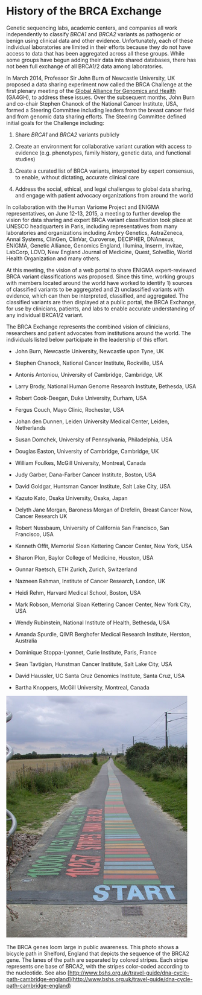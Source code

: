 <!---
Content linked to by History of the BRCA Exchange under About
-->

# History of the BRCA Exchange

Genetic sequencing labs, academic centers, and companies all work independently to classify _BRCA1_ and _BRCA2_ variants as pathogenic or benign using clinical data and other evidence. Unfortunately, each of these individual laboratories are limited in their efforts because they do not have access to data that has been aggregated across all these groups.  While some groups have begun adding their data into shared databases, there has not been full exchange of all BRCA1/2 data among laboratories.

In March 2014, Professor Sir John Burn of Newcastle University, UK proposed a data sharing experiment now called the BRCA Challenge at the first plenary meeting of the [Global Alliance for Genomics and Health](http://genomicsandhealth.org/) (GA4GH), to address these issues. Over the subsequent months, John Burn and co-chair Stephen Chanock of the National Cancer Institute, USA, formed a Steering Committee including leaders from the breast cancer field and from genomic data sharing efforts. The Steering Committee defined initial goals for the Challenge including:

1. Share _BRCA1_ and _BRCA2_ variants publicly

2. Create an environment for collaborative variant curation with access to evidence (e.g. phenotypes, family history, genetic data, and functional studies)

3. Create a curated list of BRCA variants, interpreted by expert consensus, to enable, without dictating, accurate clinical care

4. Address the social, ethical, and legal challenges to global data sharing, and engage with patient advocacy organizations from around the world

In collaboration with the Human Variome Project and ENIGMA representatives, on June 12-13, 2015, a meeting to further develop the vision for data sharing and expert BRCA variant classification took place at UNESCO headquarters in Paris, including representatives from many laboratories and organizations including Ambry Genetics, AstraZeneca, Annai Systems, ClinGen, ClinVar, Curoverse, DECIPHER, DNAnexus, ENIGMA, Genetic Alliance, Genomics England, Illumina, Inserm, Invitae, LabCorp, LOVD, New England Journal of Medicine, Quest, SolveBio, World Health Organization and many others.

At this meeting, the vision of a web portal to share ENIGMA expert-reviewed BRCA variant classifications was proposed.  Since this time, working groups with members located around the world have worked to identify 1) sources of classified variants to be aggregated and 2) unclassified variants with evidence, which can then be interpreted, classified, and aggregated. The classified variants are then displayed at a public portal, the BRCA Exchange, for use by clinicians, patients, and labs to enable accurate understanding of any individual BRCA1/2 variant.

The BRCA Exchange represents the combined vision of clinicians, researchers and patient advocates from institutions around the world.  The individuals listed below participate in the leadership of this effort.

* John Burn, Newcastle University, Newcastle upon Tyne, UK

* Stephen Chanock, National Cancer Institute, Rockville, USA

* Antonis Antoniou, University of Cambridge, Cambridge, UK

* Larry Brody, National Human Genome Research Institute, Bethesda, USA

* Robert Cook-Deegan, Duke University, Durham, USA

* Fergus Couch, Mayo Clinic, Rochester, USA

* Johan den Dunnen, Leiden University Medical Center, Leiden, Netherlands

* Susan Domchek, University of Pennsylvania, Philadelphia, USA

* Douglas Easton, University of Cambridge, Cambridge, UK

* William Foulkes, McGill University, Montreal, Canada

* Judy Garber, Dana-Farber Cancer Institute, Boston, USA

* David Goldgar, Huntsman Cancer Institute, Salt Lake City, USA

* Kazuto Kato, Osaka University, Osaka, Japan

* Delyth Jane Morgan, Baroness Morgan of Drefelin, Breast Cancer Now, Cancer Research UK

* Robert Nussbaum, University of California San Francisco, San Francisco, USA

* Kenneth Offit, Memorial Sloan Kettering Cancer Center, New York, USA

* Sharon Plon, Baylor College of Medicine, Houston, USA

* Gunnar Raetsch, ETH Zurich, Zurich, Switzerland

* Nazneen Rahman, Institute of Cancer Research, London, UK

* Heidi Rehm, Harvard Medical School, Boston, USA

* Mark Robson, Memorial Sloan Kettering Cancer Center, New York City, USA

* Wendy Rubinstein, National Institute of Health, Bethesda, USA

* Amanda Spurdle, QIMR Berghofer Medical Research Institute, Herston, Australia

* Dominique Stoppa-Lyonnet, Curie Institute, Paris, France

* Sean Tavtigian, Hunstman Cancer Institute, Salt Lake City, USA

* David Haussler, UC Santa Cruz Genomics Institute, Santa Cruz, USA

* Bartha Knoppers, McGill University, Montreal, Canada

![](DNA_cyclepath_to_Shelford_-_geograph.org.uk_-_538440.jpg)

The BRCA genes loom large in public awareness.  This photo shows a bicycle path in Shelford, England that depicts the sequence of the BRCA2 gene.  The lanes of the path are separated by colored stripes.  Each stripe represents one base of BRCA2, with the stripes color-coded according to the nucleotide. See also [http://www.bshs.org.uk/travel-guide/dna-cycle-path-cambridge-england](http://www.bshs.org.uk/travel-guide/dna-cycle-path-cambridge-england)
<!---
Picture: SC members at UNESCO in Paris (I think John Burn has this)
-->
